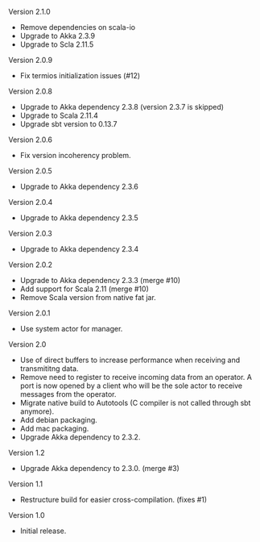 Version 2.1.0
 -  Remove dependencies on scala-io
 -  Upgrade to Akka 2.3.9
 -  Upgrade to Scla 2.11.5

Version 2.0.9
 -  Fix termios initialization issues (#12)

Version 2.0.8
 -  Upgrade to Akka dependency 2.3.8 (version 2.3.7 is skipped)
 -  Upgrade to Scala 2.11.4
 -  Upgrade sbt version to 0.13.7

Version 2.0.6
 -  Fix version incoherency problem.

Version 2.0.5
 -  Upgrade to Akka dependency 2.3.6

Version 2.0.4
 -  Upgrade to Akka dependency 2.3.5

Version 2.0.3
 -  Upgrade to Akka dependency 2.3.4

Version 2.0.2
 -  Upgrade to Akka dependency 2.3.3 (merge #10)
 -  Add support for Scala 2.11 (merge #10)
 -  Remove Scala version from native fat jar.

Version 2.0.1
 -  Use system actor for manager.

Version 2.0
 -  Use of direct buffers to increase performance when receiving and transmititng data.
 -  Remove need to register to receive incoming data from an operator. A port is now opened by a client who will be the sole actor to receive messages from the operator.
 -  Migrate native build to Autotools (C compiler is not called through sbt anymore).
 -  Add debian packaging.
 -  Add mac packaging.
 -  Upgrade Akka dependency to 2.3.2.

Version 1.2
 -  Upgrade Akka dependency to 2.3.0. (merge #3)

Version 1.1
 -  Restructure build for easier cross-compilation. (fixes #1)

Version 1.0
 -  Initial release.
